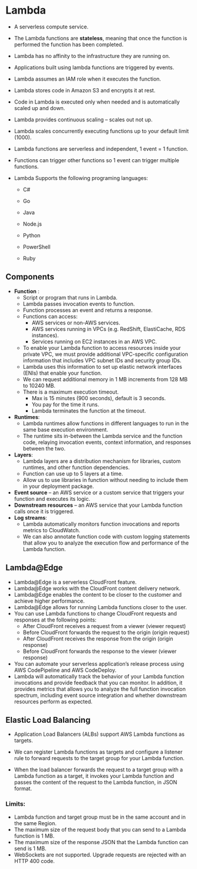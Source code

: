 # Lambda

- A serverless compute service.

- The Lambda functions are **stateless**, meaning that once the function is performed the function has been completed.

- Lambda has no affinity to the infrastructure they are running on.

- Applications built using lambda functions are triggered by events.

- Lambda assumes an IAM role when it executes the function.

- Lambda stores code in Amazon S3 and encrypts it at rest.

- Code in Lambda is executed only when needed and is automatically scaled up and down.

- Lambda provides continuous scaling – scales out not up.

- Lambda scales concurrently executing functions up to your default limit (1000).

- Lambda functions are serverless and independent, 1 event = 1 function.

- Functions can trigger other functions so 1 event can trigger multiple functions.

- Lambda Supports the following programing languages:

  - C#

  - Go

  - Java

  - Node.js

  - Python

  - PowerShell

  - Ruby

## **Components** 

- **Function** :
  - Script or program that runs in Lambda.
  - Lambda passes invocation events to function.
  - Function processes an event and returns a response.
  - Functions can access:
    - AWS services or non-AWS services.
    - AWS services running in VPCs (e.g. RedShift, ElastiCache, RDS instances).
    - Services running on EC2 instances in an AWS VPC.
  - To enable your Lambda function to access resources inside your private VPC, we must provide additional VPC-specific configuration information that includes VPC subnet IDs and security group IDs.
  - Lambda uses this information to set up elastic network interfaces (ENIs) that enable your function.
  - We can request additional memory in 1 MB increments from 128 MB to 10240 MB.
  - There is a maximum execution timeout.
    - Max is 15 minutes (900 seconds), default is 3 seconds.
    - You pay for the time it runs.
    - Lambda terminates the function at the timeout.
- **Runtimes**:
  - Lambda runtimes allow functions in different languages to run in the same base execution environment. 
  - The runtime sits in-between the Lambda service and the function code, relaying invocation events, context information, and responses between the two.
- **Layers**:
  - Lambda layers are a distribution mechanism for libraries, custom runtimes, and other function dependencies. 
  - Function can use up to 5 layers at a time.
  - Allow us to use libraries in function without needing to include them in your deployment package.
- **Event source** – an AWS service or a custom service that triggers your function and executes its logic.
- **Downstream resources** – an AWS service that your Lambda function calls once it is triggered.
- **Log streams**:
  - Lambda automatically monitors function invocations and reports metrics to CloudWatch.
  - We can also annotate function code with custom logging statements that allow you to analyze the execution flow and performance of the Lambda function.

## **Lambda@Edge**

- Lambda@Edge is a serverless CloudFront feature.
- Lambda@Edge works with the CloudFront content delivery network.
- Lambda@Edge enables the content to be closer to the customer and achieve higher performance.
- Lambda@Edge allows for running Lambda functions closer to the user.
- You can use Lambda functions to change CloudFront requests and responses at the following points:
  - After CloudFront receives a request from a viewer (viewer request)
  - Before CloudFront forwards the request to the origin (origin request)
  - After CloudFront receives the response from the origin (origin response)
  - Before CloudFront forwards the response to the viewer (viewer response)
- You can automate your serverless application’s release process using AWS CodePipeline and AWS CodeDeploy.
- Lambda will automatically track the behavior of your Lambda function invocations and provide feedback that you can monitor. In addition, it provides metrics that allows you to analyze the full function invocation spectrum, including event source integration and whether downstream resources perform as expected.

## Elastic Load Balancing

- Application Load Balancers (ALBs) support AWS Lambda functions as targets.

- We can register Lambda functions as targets and configure a listener rule to forward requests to the target group for your Lambda function.
- When the load balancer forwards the request to a target group with a Lambda function as a target, it invokes your Lambda function and passes the content of the request to the Lambda function, in JSON format.

### Limits:

- Lambda function and target group must be in the same account and in the same Region.
- The maximum size of the request body that you can send to a Lambda function is 1 MB.
- The maximum size of the response JSON that the Lambda function can send is 1 MB.
- WebSockets are not supported. Upgrade requests are rejected with an HTTP 400 code.

